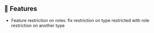 ## 🚀 Features

- Feature restriction on roles: fix restriction on type restricted with role restriction on another type